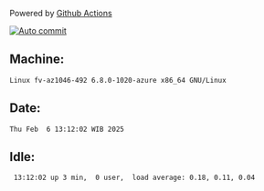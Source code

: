 Powered by [Github Actions](https://github.com/features/actions)

[![Auto commit](https://github.com/hiage/workstation/workflows/Auto%20commit/badge.svg)](https://github.com/hiage/workstation/actions?query=workflow%3A%22Auto+commit%22)

## Machine:
```
Linux fv-az1046-492 6.8.0-1020-azure x86_64 GNU/Linux
```
## Date:
```
Thu Feb  6 13:12:02 WIB 2025
```
## Idle:
```
 13:12:02 up 3 min,  0 user,  load average: 0.18, 0.11, 0.04
```
